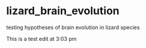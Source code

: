 # lizard_brain_evolution
testing hypotheses of brain evolution in lizard species 

This is a test edit at 3:03 pm 